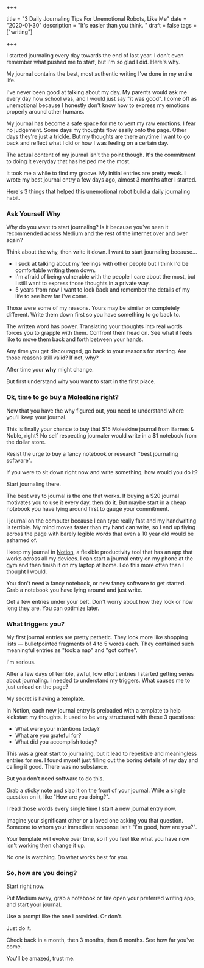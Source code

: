 +++

title = "3 Daily Journaling Tips For Unemotional Robots, Like Me"
date = "2020-01-30"
description = "It's easier than you think. "
draft = false
tags = ["writing"]

+++

I started journaling every day towards the end of last year. I don't even remember what pushed me to start, but I'm so glad I did. Here's why. 

My journal contains the best, most authentic writing I've done in my entire life. 

I've never been good at talking about my day. My parents would ask me every day how school was, and I would just say "it was good".  I come off as unemotional because I honestly don't know how to express my emotions properly around other humans. 

My journal has become a safe space for me to vent my raw emotions. I fear no judgement. Some days my thoughts flow easily onto the page. Other days they're just a trickle. But my thoughts are there anytime I want to go back and reflect what I did or how I was feeling on a certain day. 

The actual content of my journal isn't the point though. It's the commitment to doing it everyday that has helped me the most. 

It took me a while to find my groove. My initial entries are pretty weak. I wrote my best journal entry a few days ago, almost 3 months after I started. 

Here's 3 things that helped this unemotional robot build a daily journaling habit.  

### Ask Yourself Why

Why do you want to start journaling? Is it because you've seen it recommended across Medium and the rest of the internet over and over again?

Think about the why, then write it down. I want to start journaling because...

- I suck at talking about my feelings with other people but I think I'd be comfortable writing them down.
- I'm afraid of being vulnerable with the people I care about the most, but I still want to express those thoughts in a private way.
- 5 years from now I want to look back and remember the details of my life to see how far I've come.

Those were some of my reasons. Yours may be similar or completely different. Write them down first so you have something to go back to.

The written word has power. Translating your thoughts into real words forces you to grapple with them. Confront them head on. See what it feels like to move them back and forth between your hands. 

Any time you get discouraged, go back to your reasons for starting. Are those reasons still valid? If not, why? 

After time your **why** might change. 

But first understand why you want to start in the first place. 

### Ok, time to go buy a Moleskine right?

Now that you have the why figured out, you need to understand where you'll keep your journal.

This is finally your chance to buy that $15 Moleskine journal from Barnes & Noble, right? No self respecting journaler would write in a $1 notebook from the dollar store. 

Resist the urge to buy a fancy notebook or research "best journaling software".  

If you were to sit down right now and write something, how would you do it?

Start journaling there.  

The best way to journal is the one that works. If buying a $20 journal motivates you to use it every day, then do it. But maybe start in a cheap notebook you have lying around first to gauge your commitment.

I journal on the computer because I can type really fast and my handwriting is terrible. My mind moves faster than my hand can write, so I end up flying across the page with barely legible words that even a 10 year old would be ashamed of. 

I keep my journal in [Notion](https://notion.so), a flexible productivity tool that has an app that works across all my devices. I can start a journal entry on my phone at the gym and then finish it on my laptop at home. I do this more often than I thought I would.

You don't need a fancy notebook, or new fancy software to get started. Grab a notebook you have lying around and just write. 

Get a few entries under your belt. Don't worry about how they look or how long they are. You can optimize later. 

### What triggers you?

My first journal entries are pretty pathetic. They look more like shopping lists — bulletpointed fragments of 4 to 5 words each. They contained such meaningful entries as "took a nap" and "got coffee". 

I'm serious. 

After a few days of terrible, awful, low effort entries I started getting series about journaling. I needed to understand my triggers. What causes me to just unload on the page? 

My secret is having a template.

In Notion, each new journal entry is preloaded with a template to help kickstart my thoughts. It used to be very structured with these 3 questions: 

- What were your intentions today?
- What are you grateful for?
- What did you accomplish today?

This was a great start to journaling, but it lead to repetitive and meaningless entries for me. I found myself just filling out the boring details of my day and calling it good. There was no substance.

But you don't need software to do this.

Grab a sticky note and slap it on the front of your journal. Write a single question on it, like "How are you doing?".

I read those words every single time I start a new journal entry now. 

Imagine your significant other or a loved one asking you that question. Someone to whom your immediate response isn't "i'm good, how are you?". 

Your template will evolve over time, so if you feel like what you have now isn't working then change it up. 

No one is watching. Do what works best for you. 

### So, how are you doing?

Start right now. 

Put Medium away, grab a notebook or fire open your preferred writing app, and start your journal. 

Use a prompt like the one I provided. Or don't.

Just do it.

Check back in a month, then 3 months, then 6 months. See how far you've come.

You'll be amazed, trust me.